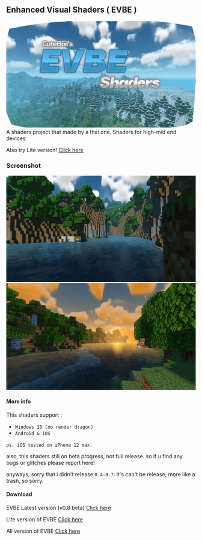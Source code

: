 ## Enhanced Visual Shaders ( EVBE )
![](evbe_thumbnail.png)
A shaders project that made by a thai one.
Shaders for high-mid end devices

Also try Lite version! [Click here](https://github.com/ShieruG/Enhanced-Visual-Shaders/tree/lite)

### Screenshot
![](sc_1.png)
![](sc_2.png)

#### More info

This shaders support :
- `Windows 10 (no render dragon)`
- `Android & iOS`

`ps. iOS tested on iPhone 12 max.`

also, this shaders still on beta progress, not full release.
so if u find any bugs or glitches please report here!

anyways, sorry that i didn't release `0.4-0.7`.
it's can't be release, more like a trash, so sorry.

#### Download
EVBE Latest version (v0.8 beta) [Click here](https://github.com/ShieruG/Enhanced-Visual-Shaders/releases/download/0.8b/evpe_0.8.0.mcpack)

Lite version of EVBE [Click here](https://github.com/ShieruG/Enhanced-Visual-Shaders/tree/lite)

All version of EVBE [Click here](https://github.com/ShieruG/Enhanced-Visual-Shaders/releases)
